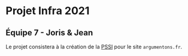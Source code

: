 # Projet Infra 2021
## Équipe 7 - Joris & Jean

Le projet consistera à la création de la [PSSI](https://fr.wikipedia.org/wiki/Politique_de_s%C3%A9curit%C3%A9_du_syst%C3%A8me_d'information) pour le site `argumentons.fr`.
